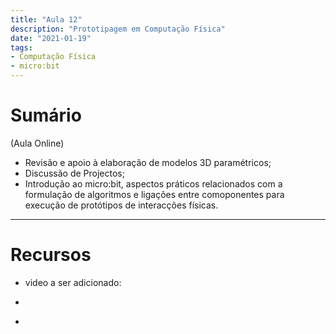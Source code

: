 ```yaml
---
title: "Aula 12"
description: "Prototipagem em Computação Física"
date: "2021-01-19"
tags:
- Computação Física
- micro:bit
---
```


# Sumário

(Aula Online)

* Revisão e apoio à elaboração de modelos 3D paramétricos;
* Discussão de Projectos;
* Introdução ao micro:bit, aspectos práticos relacionados com a formulação de algoritmos e ligações entre comoponentes para execução de protótipos de interacções físicas.
 
___
# Recursos

* video a ser adicionado:
* []()

* []()